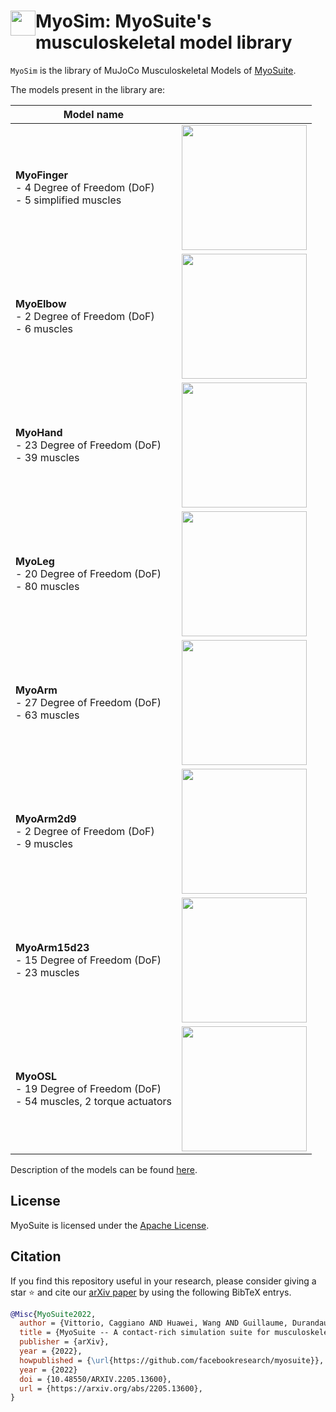# <img  style="float: left;" src="https://user-images.githubusercontent.com/23240128/233209820-821715e0-07e6-4dbc-8133-d915a7ea06b7.png" width=40> MyoSim: MyoSuite's musculoskeletal model library

 `MyoSim` is the library of MuJoCo Musculoskeletal Models of [MyoSuite](https://github.com/facebookresearch/myoSuite).


The models present in the library are:

| Model name  | |
|-----------|--------------------|
| **MyoFinger** <br> - 4 Degree of Freedom (DoF) <br> - 5 simplified muscles |<img src="https://user-images.githubusercontent.com/23240128/232323930-d1721f87-731b-432d-bafd-8c818ab4bbfe.png" width="200">|
| **MyoElbow**  <br> - 2 Degree of Freedom (DoF) <br> - 6 muscles | <img src="https://user-images.githubusercontent.com/23240128/232323890-6a601a82-1d3c-4e12-901c-0fd9cf232691.png" width="200">|
| **MyoHand**  <br>  - 23 Degree of Freedom (DoF) <br> - 39 muscles | <img src="https://user-images.githubusercontent.com/23240128/232323950-39552200-614b-4c73-aab5-8a78daa0f5f3.png" width="200">|
| **MyoLeg**  <br>  - 20 Degree of Freedom (DoF) <br> - 80 muscles | <img src="https://user-images.githubusercontent.com/12837145/236839645-e34eab3f-0358-4ca8-8ae0-68a5c08585e4.png" width="200">|
| **MyoArm**  <br>  - 27 Degree of Freedom (DoF) <br> - 63 muscles | <img src="https://picgo-liusiyuan.oss-cn-beijing.aliyuncs.com/picgo-lsy/202502271618571.png" width="200">|
| **MyoArm2d9**  <br>  - 2 Degree of Freedom (DoF) <br> - 9 muscles | <img src="https://picgo-liusiyuan.oss-cn-beijing.aliyuncs.com/picgo-lsy/202502271618541.png" width="200">|
| **MyoArm15d23**  <br>  - 15 Degree of Freedom (DoF) <br> - 23 muscles | <img src="https://picgo-liusiyuan.oss-cn-beijing.aliyuncs.com/picgo-lsy/202502271618911.png" width="200">|
| **MyoOSL**  <br>  - 19 Degree of Freedom (DoF) <br> - 54 muscles, 2 torque actuators | <img src="https://github.com/elladyr/myo_sim/assets/5383997/ec9dfc65-94ba-457f-8375-594c0e3a89b5" width="200">|


Description of the models can be found [here](https://myosuite.readthedocs.io/en/latest/suite.html#models).

## License

MyoSuite is licensed under the [Apache License](LICENSE).

## Citation

If you find this repository useful in your research, please consider giving a star ⭐ and cite our [arXiv paper](https://arxiv.org/abs/2205.13600)  by using the following BibTeX entrys.

```BibTeX
@Misc{MyoSuite2022,
  author = {Vittorio, Caggiano AND Huawei, Wang AND Guillaume, Durandau AND Massimo, Sartori AND Vikash, Kumar},
  title = {MyoSuite -- A contact-rich simulation suite for musculoskeletal motor control},
  publisher = {arXiv},
  year = {2022},
  howpublished = {\url{https://github.com/facebookresearch/myosuite}},
  year = {2022}
  doi = {10.48550/ARXIV.2205.13600},
  url = {https://arxiv.org/abs/2205.13600},
}
```
